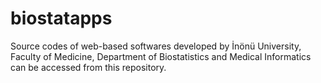 # biostatapps

Source codes of web-based softwares developed by İnönü University, Faculty of Medicine, Department of Biostatistics and Medical Informatics can be accessed from this repository.
